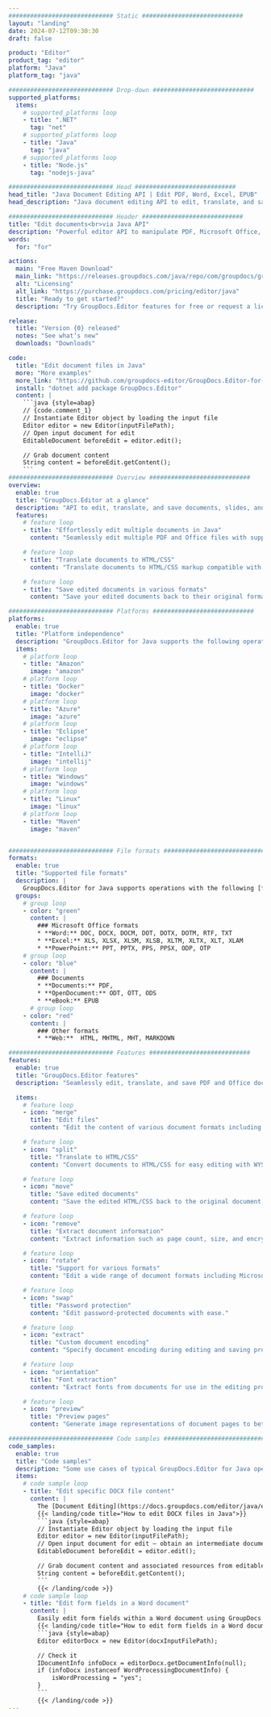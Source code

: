 ```yaml
---
############################# Static ############################
layout: "landing"
date: 2024-07-12T09:30:30
draft: false

product: "Editor"
product_tag: "editor"
platform: "Java"
platform_tag: "java"

############################# Drop-down ############################
supported_platforms:
  items:
    # supported_platforms loop
    - title: ".NET"
      tag: "net"
    # supported_platforms loop
    - title: "Java"
      tag: "java"
    # supported_platforms loop
    - title: "Node.js"
      tag: "nodejs-java"

############################# Head ############################
head_title: "Java Document Editing API | Edit PDF, Word, Excel, EPUB"
head_description: "Java document editing API to edit, translate, and save document pages from PDF, Microsoft Word, Excel, presentations, Visio, and image formats."

############################# Header ############################
title: "Edit documents<br>via Java API"
description: "Powerful editor API to manipulate PDF, Microsoft Office, HTML, and image files."
words:
  for: "for"

actions:
  main: "Free Maven Download"
  main_link: "https://releases.groupdocs.com/java/repo/com/groupdocs/groupdocs-editor/"
  alt: "Licensing"
  alt_link: "https://purchase.groupdocs.com/pricing/editor/java"
  title: "Ready to get started?"
  description: "Try GroupDocs.Editor features for free or request a license."

release:
  title: "Version {0} released"
  notes: "See what’s new"
  downloads: "Downloads"

code:
  title: "Edit document files in Java"
  more: "More examples"
  more_link: "https://github.com/groupdocs-editor/GroupDocs.Editor-for-Java"
  install: "dotnet add package GroupDocs.Editor"
  content: |
    ```java {style=abap}   
    // {code.comment_1}
    // Instantiate Editor object by loading the input file
    Editor editor = new Editor(inputFilePath);
    // Open input document for edit
    EditableDocument beforeEdit = editor.edit();

    // Grab document content
    String content = beforeEdit.getContent();
    ```
############################# Overview ############################
overview:
  enable: true
  title: "GroupDocs.Editor at a glance"
  description: "API to edit, translate, and save documents, slides, and diagrams in Java applications."
  features:
    # feature loop
    - title: "Effortlessly edit multiple documents in Java"
      content: "Seamlessly edit multiple PDF and Office files with support for a wide range of formats. GroupDocs.Editor for Java makes document editing fast and hassle-free."

    # feature loop
    - title: "Translate documents to HTML/CSS"
      content: "Translate documents to HTML/CSS markup compatible with WYSIWYG editors, allowing easy and efficient document editing in a web environment."

    # feature loop
    - title: "Save edited documents in various formats"
      content: "Save your edited documents back to their original format or export them to other formats such as PDF, ensuring flexibility and compatibility."

############################# Platforms ############################
platforms:
  enable: true
  title: "Platform independence"
  description: "GroupDocs.Editor for Java supports the following operating systems, frameworks, and package managers."
  items:
    # platform loop
    - title: "Amazon"
      image: "amazon"
    # platform loop
    - title: "Docker"
      image: "docker"
    # platform loop
    - title: "Azure"
      image: "azure"
    # platform loop
    - title: "Eclipse"
      image: "eclipse"
    # platform loop
    - title: "IntelliJ"
      image: "intellij"
    # platform loop
    - title: "Windows"
      image: "windows"
    # platform loop
    - title: "Linux"
      image: "linux"
    # platform loop
    - title: "Maven"
      image: "maven"


############################# File formats ############################
formats:
  enable: true
  title: "Supported file formats"
  description: |
    GroupDocs.Editor for Java supports operations with the following [file formats](https://docs.groupdocs.com/editor/java/supported-document-formats/).
  groups:
    # group loop
    - color: "green"
      content: |
        ### Microsoft Office formats
        * **Word:** DOC, DOCX, DOCM, DOT, DOTX, DOTM, RTF, TXT
        * **Excel:** XLS, XLSX, XLSM, XLSB, XLTM, XLTX, XLT, XLAM
        * **PowerPoint:** PPT, PPTX, PPS, PPSX, ODP, OTP
    # group loop
    - color: "blue"
      content: |
        ### Documents
        * **Documents:** PDF, 
        * **OpenDocument:** ODT, OTT, ODS
        * **eBook:** EPUB
      # group loop
    - color: "red"
      content: |
        ### Other formats
        * **Web:**  HTML, MHTML, MHT, MARKDOWN

############################# Features ############################
features:
  enable: true
  title: "GroupDocs.Editor features"
  description: "Seamlessly edit, translate, and save PDF and Office documents."

  items:
    # feature loop
    - icon: "merge"
      title: "Edit files"
      content: "Edit the content of various document formats including PDF, DOCX, XLSX, PPTX, and more."

    # feature loop
    - icon: "split"
      title: "Translate to HTML/CSS"
      content: "Convert documents to HTML/CSS for easy editing with WYSIWYG editors like CKEditor or TinyMCE."

    # feature loop
    - icon: "move"
      title: "Save edited documents"
      content: "Save the edited HTML/CSS back to the original document format or export to PDF."

    # feature loop
    - icon: "remove"
      title: "Extract document information"
      content: "Extract information such as page count, size, and encryption status from documents."

    # feature loop
    - icon: "rotate"
      title: "Support for various formats"
      content: "Edit a wide range of document formats including Microsoft Office files, PDFs, and more."

    # feature loop
    - icon: "swap"
      title: "Password protection"
      content: "Edit password-protected documents with ease."

    # feature loop
    - icon: "extract"
      title: "Custom document encoding"
      content: "Specify document encoding during editing and saving processes."

    # feature loop
    - icon: "orientation"
      title: "Font extraction"
      content: "Extract fonts from documents for use in the editing process."

    # feature loop
    - icon: "preview"
      title: "Preview pages"
      content: "Generate image representations of document pages to better understand content and structure."

############################# Code samples ############################
code_samples:
  enable: true
  title: "Code samples"
  description: "Some use cases of typical GroupDocs.Editor for Java operations."
  items:
    # code sample loop
    - title: "Edit specific DOCX file content"
      content: |
        The [Document Editing](https://docs.groupdocs.com/editor/java/edit-document/) feature allows you to load, edit, and save DOCX files. Here's an example of how to achieve document editing using Java: 
        {{< landing/code title="How to edit DOCX files in Java">}}
        ```java {style=abap}   
        // Instantiate Editor object by loading the input file
        Editor editor = new Editor(inputFilePath);
        // Open input document for edit — obtain an intermediate document, that can be edited
        EditableDocument beforeEdit = editor.edit();

        // Grab document content and associated resources from editable document
        String content = beforeEdit.getContent();
        ```
        {{< /landing/code >}}
    # code sample loop
    - title: "Edit form fields in a Word document"
      content: |
        Easily edit form fields within a Word document using GroupDocs.Editor for Java. Here's how to edit form fields in a Word document using Java: 
        {{< landing/code title="How to edit form fields in a Word document using GroupDocs.Editor for Java">}}
        ```java {style=abap}   
        Editor editorDocx = new Editor(docxInputFilePath);

        // Check it
        IDocumentInfo infoDocx = editorDocx.getDocumentInfo(null);
        if (infoDocx instanceof WordProcessingDocumentInfo) {
            isWordProcessing = "yes";
        }
        ```
        {{< /landing/code >}}
---
```

